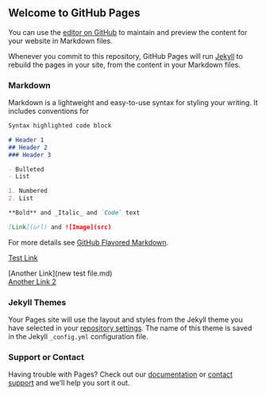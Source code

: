## Welcome to GitHub Pages

You can use the [editor on GitHub](https://github.com/cmcntsh/cmcntsh.github.io/edit/master/index.md) to maintain and preview the content for your website in Markdown files.

Whenever you commit to this repository, GitHub Pages will run [Jekyll](https://jekyllrb.com/) to rebuild the pages in your site, from the content in your Markdown files.

### Markdown

Markdown is a lightweight and easy-to-use syntax for styling your writing. It includes conventions for

```markdown
Syntax highlighted code block

# Header 1
## Header 2
### Header 3

- Bulleted
- List

1. Numbered
2. List

**Bold** and _Italic_ and `Code` text

[Link](url) and ![Image](src)

```

For more details see [GitHub Flavored Markdown](https://guides.github.com/features/mastering-markdown/).

[Test Link](https://www.google.com/)

[Another Link](new test file.md)
<br><a href="new test file.md" title="Another Link">Another Link 2</a>

### Jekyll Themes

Your Pages site will use the layout and styles from the Jekyll theme you have selected in your [repository settings](https://github.com/cmcntsh/cmcntsh.github.io/settings). The name of this theme is saved in the Jekyll `_config.yml` configuration file.

### Support or Contact

Having trouble with Pages? Check out our [documentation](https://help.github.com/categories/github-pages-basics/) or [contact support](https://github.com/contact) and we’ll help you sort it out.
